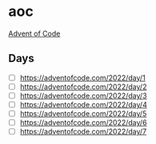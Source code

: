# aoc

[Advent of Code](https://adventofcode.com/)

## Days

- [ ] https://adventofcode.com/2022/day/1
- [ ] https://adventofcode.com/2022/day/2
- [ ] https://adventofcode.com/2022/day/3
- [ ] https://adventofcode.com/2022/day/4
- [ ] https://adventofcode.com/2022/day/5
- [ ] https://adventofcode.com/2022/day/6
- [ ] https://adventofcode.com/2022/day/7
